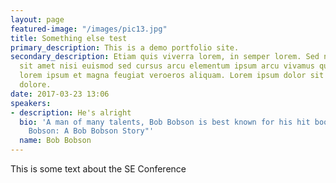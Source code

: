 ```yaml
---
layout: page
featured-image: "/images/pic13.jpg"
title: Something else test
primary_description: This is a demo portfolio site.
secondary_description: Etiam quis viverra lorem, in semper lorem. Sed nisl arcu euismod
  sit amet nisi euismod sed cursus arcu elementum ipsum arcu vivamus quis venenatis
  lorem ipsum et magna feugiat veroeros aliquam. Lorem ipsum dolor sit amet nullam
  dolore.
date: 2017-03-23 13:06
speakers:
- description: He's alright
  bio: 'A man of many talents, Bob Bobson is best known for his hit book "Being Bob
    Bobson: A Bob Bobson Story"'
  name: Bob Bobson
---
```

This is some text about the SE Conference